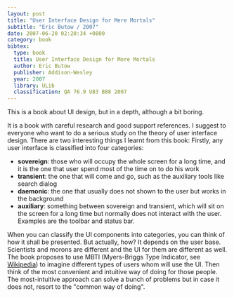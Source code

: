 ```yaml
---
layout: post
title: "User Interface Design for Mere Mortals"
subtitle: "Eric Butow / 2007"
date: 2007-06-20 02:20:34 +0800
category: book
bibtex:
  type: book
  title: User Interface Design for Mere Mortals
  author: Eric Butow
  publisher: Addison-Wesley
  year: 2007
  library: ULib
  classification: QA 76.9 U83 B88 2007
---
```


This is a book about UI design, but in a depth, although a bit boring.

It is a book with careful research and good support references. I suggest to everyone who want to do a serious study on the theory of user interface design. There are two interesting things I learnt from this book: Firstly, any user interface is classified into four categories:

  - **sovereign**: those who will occupy the whole screen for a long time, and it is the one that user
     spend most of the time on to do his work
  - **transient**: the one that will come and go, such as the auxiliary tools like search dialog
  - **daemonic**: the one that usually does not shown to the user but works in the background
  - **auxiliary**: something between sovereign and transient, which will sit on the screen for a long
     time but normally does not interact with the user. Examples are the toolbar and status bar.

When you can classify the UI components into categories, you can think of how it shall be presented. But actually, how? It depends on the user base. Scientists and morons are different and the UI for them are different as well. The book proposes to use MBTI (Myers-Briggs Type Indicator, see [Wikipedia](http://en.wikipedia.org/wiki/MBTI)) to imagine different types of users whom will use the UI. Then think of the most convenient and intuitive way of doing for those people. The most-intuitive approach can solve a bunch of problems but in case it does not, resort to the "common way of doing".
